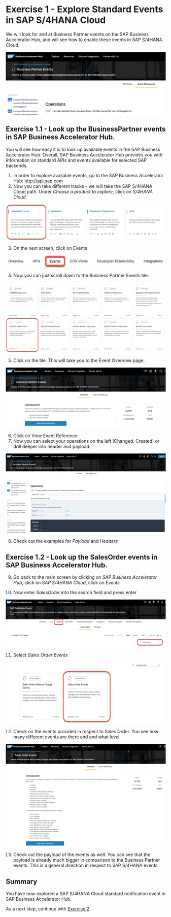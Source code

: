 # Exercise 1 - Explore Standard Events in SAP S/4HANA Cloud

We will look for and at Business Partner events on the SAP Business Accelerator Hub, and will see how to enable these events in SAP S/4HANA Cloud. 

![Pic 1](/./images/ex1-1.png)

## Exercise 1.1 - Look up the BusinessPartner events in SAP Business Accelerator Hub.

You will see how easy it is to look up available events in the SAP Business Accelerator Hub. Overall, SAP Business Accelerator Hub provides you with information on standard APIs and events available for selected SAP backends.

1. In order to explore available events, go to the SAP Business Accelerator Hub: http://api.sap.com
2. Now you can take different tracks - we will take the SAP S/4HANA Cloud path. Under *Choose a product to explore*, click on *S/4HANA Cloud*

![Pic 2](/./images/ex1-2.png)

3. On the next screen, click on Events

![Pic 3](/./images/ex1-3.png)

4. Now you can just scroll down to the Business Partner Events tile.

![Pic 4](/./images/ex1-4.png)

5. Click on the tile. This will take you to the Event Overview page.

![Pic 5](/./images/ex1-5.png)

6. Click on View Event Reference
7. Now you can select your operations on the left (Changed, Created) or drill deeper into header and payload. 

![Pic 6](/./images/ex1-6.png)

8. Check out the examples for *Payload* and *Headers*

## Exercise 1.2 - Look up the SalesOrder events in SAP Business Accelerator Hub.

9. Go back to the main screen by clicking on *SAP Business Accelerator Hub*, click on *SAP S/4HANA Cloud*, click on *Events*

10. Now enter *SalesOrder* into the search field and press enter

![Pic 7](/./images/ex1-7.png)

11. Select *Sales Order Events*

![Pic 8](/./images/ex1-8.png)

12. Check on the events provided in respect to Sales Order. You see how many different events are there and and what level.

![Pic 9](/./images/ex1-9.png)

13. Check out the payload of the events as well. You can see that the payload is already much bigger in comparison to the Business Partner events. This is a general direction in respect to SAP S/4HANA events.
    
## Summary

You have now explored a SAP S/4HANA Cloud standard notification event in SAP Business Accelerator Hub.

As a next step, continue with [Exercise 2](../ex2/README.md)

